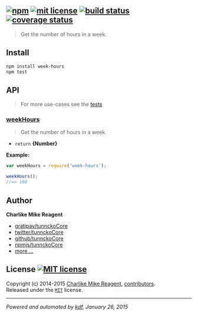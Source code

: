 ## [![npm][npmjs-img]][npmjs-url] [![mit license][license-img]][license-url] [![build status][travis-img]][travis-url] [![coverage status][coveralls-img]][coveralls-url]

> Get the number of hours in a week.

## Install
```bash
npm install week-hours
npm test
```


## API
> For more use-cases see the [tests](./test.js)

### [weekHours](./index.js#L28)
> Get the number of hours in a week.

- `return` **{Number}**

**Example:**

```js
var weekHours = require('week-hours');

weekHours();
//=> 168
```


## Author
**Charlike Mike Reagent**
+ [gratipay/tunnckoCore][author-gratipay]
+ [twitter/tunnckoCore][author-twitter]
+ [github/tunnckoCore][author-github]
+ [npmjs/tunnckoCore][author-npmjs]
+ [more ...][contrib-more]


## License [![MIT license][license-img]][license-url]
Copyright (c) 2014-2015 [Charlike Mike Reagent][contrib-more], [contributors][contrib-graf].  
Released under the [`MIT`][license-url] license.


[npmjs-url]: http://npm.im/week-hours
[npmjs-img]: https://img.shields.io/npm/v/week-hours.svg?style=flat&label=week-hours

[coveralls-url]: https://coveralls.io/r/datetime/week-hours?branch=master
[coveralls-img]: https://img.shields.io/coveralls/datetime/week-hours.svg?style=flat

[license-url]: https://github.com/datetime/week-hours/blob/master/license.md
[license-img]: https://img.shields.io/badge/license-MIT-blue.svg?style=flat

[travis-url]: https://travis-ci.org/datetime/week-hours
[travis-img]: https://img.shields.io/travis/datetime/week-hours.svg?style=flat

[daviddm-url]: https://david-dm.org/datetime/week-hours
[daviddm-img]: https://img.shields.io/david/datetime/week-hours.svg?style=flat

[author-gratipay]: https://gratipay.com/tunnckoCore
[author-twitter]: https://twitter.com/tunnckoCore
[author-github]: https://github.com/tunnckoCore
[author-npmjs]: https://npmjs.org/~tunnckocore

[contrib-more]: http://j.mp/1stW47C
[contrib-graf]: https://github.com/datetime/week-hours/graphs/contributors

***

_Powered and automated by [kdf](https://github.com/tunnckoCore), January 26, 2015_